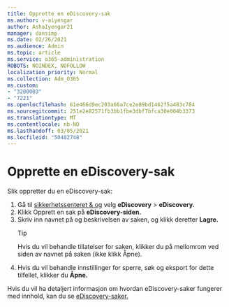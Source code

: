 ```yaml
---
title: Opprette en eDiscovery-sak
ms.author: v-aiyengar
author: AshaIyengar21
manager: dansimp
ms.date: 02/26/2021
ms.audience: Admin
ms.topic: article
ms.service: o365-administration
ROBOTS: NOINDEX, NOFOLLOW
localization_priority: Normal
ms.collection: Adm_O365
ms.custom:
- "3200003"
- "7221"
ms.openlocfilehash: 61e466d9ec203a66a7ce2e89bd1462f5a483c784
ms.sourcegitcommit: 251e2e82571fb3bb1fbe3dbf7bfca30e004b3373
ms.translationtype: MT
ms.contentlocale: nb-NO
ms.lasthandoff: 03/05/2021
ms.locfileid: "50482748"
---
```

# <a name="create-an-ediscovery-case"></a>Opprette en eDiscovery-sak

Slik oppretter du en eDiscovery-sak:

1. Gå til [sikkerhetssenteret & og](https://go.microsoft.com/fwlink/p/?linkid=2077143) velg **eDiscovery**  >  **eDiscovery.**
1. Klikk Opprett en sak på **eDiscovery-siden.**
1. Skriv inn navnet på og beskrivelsen av saken, og klikk deretter **Lagre.**
    > [!TIP]
    >Hvis du vil behandle tillatelser for saken, klikker du på mellomrom ved siden av navnet på saken (ikke klikk Åpne).
1. Hvis du vil behandle innstillinger for sperre, søk og eksport for dette tilfellet, klikker du **Åpne.**

Hvis du vil ha detaljert informasjon om hvordan eDiscovery-saker fungerer med innhold, kan du se [eDiscovery-saker.](https://go.microsoft.com/fwlink/?linkid=2101589)
